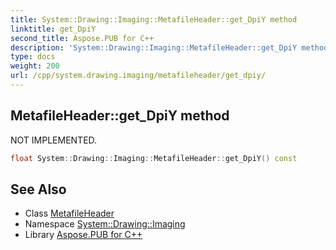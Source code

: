 ```yaml
---
title: System::Drawing::Imaging::MetafileHeader::get_DpiY method
linktitle: get_DpiY
second_title: Aspose.PUB for C++
description: 'System::Drawing::Imaging::MetafileHeader::get_DpiY method. NOT IMPLEMENTED in C++.'
type: docs
weight: 200
url: /cpp/system.drawing.imaging/metafileheader/get_dpiy/
---
```

## MetafileHeader::get_DpiY method


NOT IMPLEMENTED.

```cpp
float System::Drawing::Imaging::MetafileHeader::get_DpiY() const
```


## See Also

* Class [MetafileHeader](../)
* Namespace [System::Drawing::Imaging](../../)
* Library [Aspose.PUB for C++](../../../)
